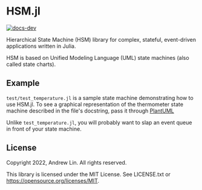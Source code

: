 # HSM.jl

[![docs-dev](https://img.shields.io/badge/docs-dev-blue.svg)](https://andrewwashere.github.io/HSM.jl/dev)

Hierarchical State Machine (HSM) library for complex, stateful, event-driven 
applications written in Julia.

HSM is based on Unified Modeling Language (UML) state machines (also called
state charts).


## Example

`test/test_temperature.jl` is a sample state machine demonstrating how to use
HSM.jl. To see a graphical representation of the thermometer state machine
described in the file's docstring, pass it through [PlantUML](https://plantuml.com)

Unlike `test_temperature.jl`, you will probably want to slap an event queue in 
front of your state machine.

## License

Copyright 2022, Andrew Lin. All rights reserved.

This library is licensed under the MIT License. See LICENSE.txt or
https://opensource.org/licenses/MIT.
